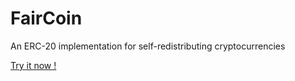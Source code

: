 # FairCoin
An ERC-20 implementation for self-redistributing cryptocurrencies

[Try it now !](https://npasquie.github.io/ "npasquie.github.io")
